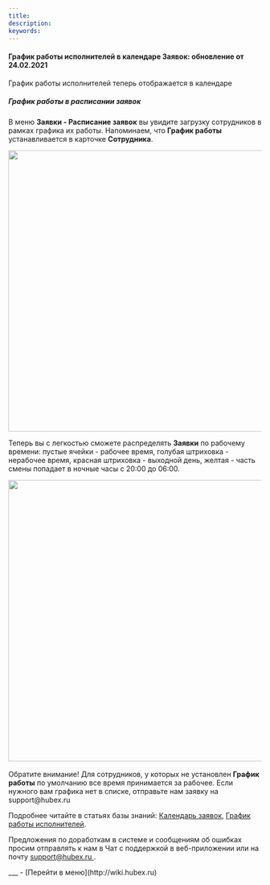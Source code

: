 ```yaml
---
title: 
description: 
keywords: 
---
```


#### График работы исполнителей в календаре Заявок: обновление от 24.02.2021
<html>
<meta charset="utf-8">

</html>
<body>
<p>График работы исполнителей теперь отображается в календаре <strongЗаявок</strong!</p>
<h5>График работы в расписании заявок</h5>
<p>В меню <strong>Заявки - Расписание заявок</strong> вы увидите загрузку сотрудников в рамках графика их работы. Напоминаем, что <strong>График работы</strong> устанавливается в карточке <strong>Сотрудника</strong>.</p>
<div><img style="margin: 0 auto; display: block; max-width: 100%;" src="https://content.screencast.com/users/echinaek.val/folders/Capture/media/145c49af-161f-484b-b5da-60bfdcd54d3c/LWR_Recording.png" width="559" height="auto" /></div>
<p>Теперь вы с легкостью сможете распределять <strong>Заявки</strong> по рабочему времени: пустые ячейки - рабочее время, голубая штриховка - нерабочее время, красная штриховка - выходной день, желтая - часть смены попадает в ночные часы с 20:00 до 06:00.</p>
<div><img style="margin: 0 auto; display: block; max-width: 100%;" src="https://content.screencast.com/users/echinaek.val/folders/Capture/media/c6f3ebee-2c53-48c4-bf38-8021a2d758d1/LWR_Recording.png" width="559" height="auto" /></div>
<div>&nbsp;</div>
<div>Обратите внимание! Для сотрудников, у которых не установлен <strong>График работы</strong> по умолчанию все время принимается за рабочее. Если нужного вам графика нет в списке, отправьте нам заявку на support@hubex.ru</div>

<p>Подробнее читайте в статьях базы знаний: <a href="https://wiki.hubex.ru/docs/FAQ/RU/user/Calendar.html">Календарь заявок</a>, <a href="https://wiki.hubex.ru/docs/FAQ/RU/user/Schedule.html">График работы исполнителей</a>.</p>

<p>Предложения по доработкам в системе и сообщениям об ошибках просим отправлять к нам в Чат с поддержкой в веб-приложении или на почту <a href="mailto:support@hubex.ru" target="_blank" rel="noopener"> support@hubex.ru </a>.</p>

</body>
___
- [Перейти в меню](http://wiki.hubex.ru)
